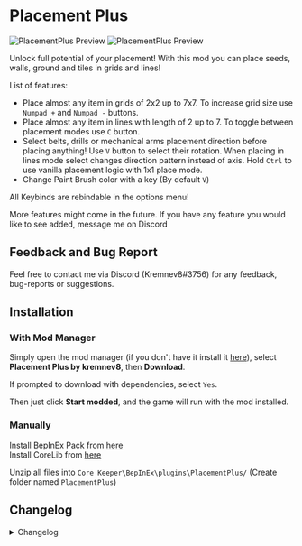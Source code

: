 # Placement Plus
![PlacementPlus Preview](https://raw.githubusercontent.com/kremnev8/CoreKeeperMods/master/Content/PlacementPlusPreview.gif)
![PlacementPlus Preview](https://raw.githubusercontent.com/kremnev8/CoreKeeperMods/master/Content/PlacementPlusBeltPreview.gif)

Unlock full potential of your placement! With this mod you can place seeds, walls, ground and tiles in grids and lines!

List of features:<br/>
- Place almost any item in grids of 2x2 up to 7x7. To increase grid size use `Numpad +` and `Numpad -` buttons.
- Place almost any item in lines with length of 2 up to 7. To toggle between placement modes use `C` button.
- Select belts, drills or mechanical arms placement direction before placing anything! Use `V` button to select their rotation. When placing in lines mode select changes direction pattern instead of axis. Hold `Ctrl` to use vanilla placement logic with 1x1 place mode.
- Change Paint Brush color with a key (By default `V`)

All Keybinds are rebindable in the options menu!<br/>

More features might come in the future. If you have any feature you would like to see added, message me on Discord

## Feedback and Bug Report
Feel free to contact me via Discord (Kremnev8#3756) for any feedback, bug-reports or suggestions.

## Installation
### With Mod Manager

Simply open the mod manager (if you don't have it install it [here](https://core-keeper.thunderstore.io/package/ebkr/r2modman/)), select **Placement Plus by kremnev8**, then **Download**.

If prompted to download with dependencies, select `Yes`.

Then just click **Start modded**, and the game will run with the mod installed.

### Manually
Install BepInEx Pack from [here](https://core-keeper.thunderstore.io/package/BepInEx/BepInExPack_Core_Keeper/)<br/>
Install CoreLib from [here](https://core-keeper.thunderstore.io/package/CoreMods/CoreLib/)<br/>

Unzip all files into `Core Keeper\BepInEx\plugins\PlacementPlus/` (Create folder named `PlacementPlus`)<br/>

## Changelog
<details>
<summary>Changelog</summary>

### v1.1.3
- Added ability to change paint brush colors with a key
- Allow placing fences and rugs in a grid

### v1.1.2
- Fixed rotation not applying for drills and mechanical arms if grid size was 1x1

### v1.1.1
- Allow using vanilla belt placement logic when holding a button

### v1.1.0
- Added even grid sizes of 2x2, 4x4 and 6x6
- Added feature to select rotation of belts, drills or mechanical arms
- Allow placing rails in a grid

### v1.0.2
- Allow spawner tiles to be placed in a grid

### v1.0.1
- Fixed golden plants not being planted

### v1.0.0
- Initial Release
</details>